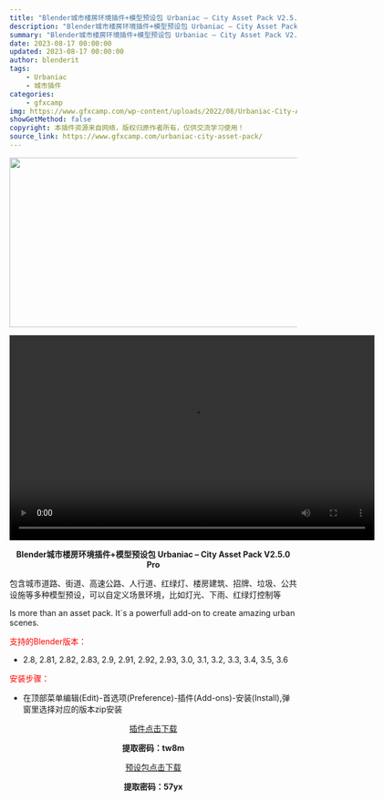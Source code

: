 ```yaml
---
title: "Blender城市楼房环境插件+模型预设包 Urbaniac – City Asset Pack V2.5.0 Pro"
description: "Blender城市楼房环境插件+模型预设包 Urbaniac – City Asset Pack V2.5.0 Pro 包含城市道路、街道、高速公路、人行道、红绿灯、楼房建筑、招牌、垃圾、..."
summary: "Blender城市楼房环境插件+模型预设包 Urbaniac – City Asset Pack V2.5.0 Pro 包含城市道路、街道、高速公路、人行道、红绿灯、楼房建筑、招牌、垃圾、..."
date: 2023-08-17 00:00:00
updated: 2023-08-17 00:00:00
author: blenderit
tags: 
    - Urbaniac
    - 城市插件
categories:
    - gfxcamp
img: https://www.gfxcamp.com/wp-content/uploads/2022/08/Urbaniac-City-Asset-Pack-V2.30-Pro.jpg
showGetMethod: false
copyright: 本插件资源来自网络，版权归原作者所有，仅供交流学习使用！
source_link: https://www.gfxcamp.com/urbaniac-city-asset-pack/
---
```

<div><p><img decoding="async" class="aligncenter size-full wp-image-105586" src="https://www.gfxcamp.com/wp-content/uploads/2022/08/Urbaniac-City-Asset-Pack-V2.30-Pro.jpg" data-src="https://www.gfxcamp.com/wp-content/uploads/2022/08/Urbaniac-City-Asset-Pack-V2.30-Pro.jpg" alt="" width="590" height="298" data-srcset="https://www.gfxcamp.com/wp-content/uploads/2022/08/Urbaniac-City-Asset-Pack-V2.30-Pro.jpg 590w, https://www.gfxcamp.com/wp-content/uploads/2022/08/Urbaniac-City-Asset-Pack-V2.30-Pro-150x76.jpg 150w" data-sizes="(max-width: 590px) 100vw, 590px"><br>
</p><center><div style="width: 640px;" class="wp-video"><!--[if lt IE 9]><script>document.createElement('video');</script><![endif]-->
<video class="wp-video-shortcode" id="video-105585-1" width="640" height="360" preload="true" controls="controls"><source type="video/mp4" src="https://cloud.video.taobao.com//play/u/80049544/p/2/e/6/t/1/371427666426.mp4?_=1"></source><a href="https://cloud.video.taobao.com//play/u/80049544/p/2/e/6/t/1/371427666426.mp4">https://cloud.video.taobao.com//play/u/80049544/p/2/e/6/t/1/371427666426.mp4</a></video></div></center><p style="text-align: center;"><strong>Blender城市楼房环境插件+模型预设包 Urbaniac – City Asset Pack V2.5.0 Pro</strong></p><p>包含城市道路、街道、高速公路、人行道、红绿灯、楼房建筑、招牌、垃圾、公共设施等多种模型预设，可以自定义场景环境，比如灯光、下雨、红绿灯控制等</p><p>Is more than an asset pack. It´s a powerfull add-on to create amazing urban scenes.</p><p style="text-align: left;"><span style="color: #ff0000;">支持的Blender版本：</span></p><ul>
<li style="text-align: left;">2.8, 2.81, 2.82, 2.83, 2.9, 2.91, 2.92, 2.93, 3.0, 3.1, 3.2, 3.3, 3.4, 3.5, 3.6</li>
</ul><p style="text-align: left;"><span style="color: #ff0000;">安装步骤：</span></p><ul>
<li>在顶部菜单编辑(Edit)-首选项(Preference)-插件(Add-ons)-安装(Install),弹窗里选择对应的版本zip安装</li>
</ul><p style="text-align: center;"><a class="maxbutton-3 maxbutton maxbutton-baidu" target="_blank" rel="noopener" href="https://pan.baidu.com/s/1dTV96r1sA3U5LMKL9zDJdg?pwd=iqa2"><span class="mb-text">插件点击下载</span></a></p><p style="text-align: center;"><strong>提取密码：tw8m</strong></p><p style="text-align: center;"><a class="maxbutton-3 maxbutton maxbutton-baidu" target="_blank" rel="noopener" href="https://pan.baidu.com/s/12rT3RlNJDv0H9UB1_3CAPA?pwd=57yx"><span class="mb-text">预设包点击下载</span></a></p><p style="text-align: center;"><strong>提取密码：57yx</strong></p></div>